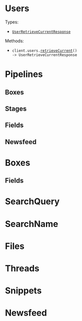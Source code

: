 # Users

Types:

- <code><a href="./src/resources/users.ts">UserRetrieveCurrentResponse</a></code>

Methods:

- <code title="get /users/me">client.users.<a href="./src/resources/users.ts">retrieveCurrent</a>() -> UserRetrieveCurrentResponse</code>

# Pipelines

## Boxes

## Stages

## Fields

## Newsfeed

# Boxes

## Fields

# SearchQuery

# SearchName

# Files

# Threads

# Snippets

# Newsfeed
